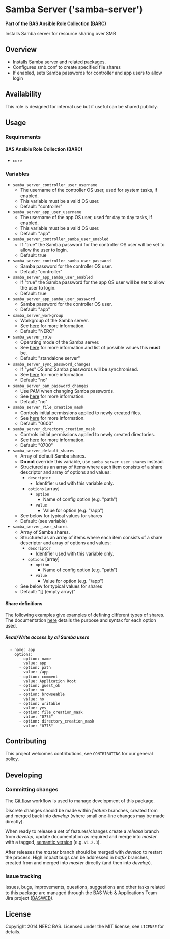 # Samba Server ('samba-server')

**Part of the BAS Ansible Role Collection (BARC)**

Installs Samba server for resource sharing over SMB

## Overview

* Installs Samba server and related packages.
* Configures smb.conf to create specified file shares
* If enabled, sets Samba passwords for controller and app users to allow login

## Availability

This role is designed for internal use but if useful can be shared publicly.

## Usage

### Requirements

#### BAS Ansible Role Collection (BARC)

* `core`

### Variables

* `samba_server_controller_user_username`
    * The username of the controller OS user, used for system tasks, if enabled.
    * This variable must be a valid OS user.
	* Default: "controller"
* `samba_server_app_user_username`
    * The username of the app OS user, used for day to day tasks, if enabled.
    * This variable must be a valid OS user.
	* Default: "app"
* `samba_server_controller_samba_user_enabled`
    * If "true" the Samba password for the controller OS user will be set to allow the user to login.
	* Default: true
* `samba_server_controller_samba_user_password`
	* Samba password for the controller OS user.
	* Default: "controller"
* `samba_server_app_samba_user_enabled`
    * If "true" the Samba password for the app OS user will be set to allow the user to login.
	* Default: true
* `samba_server_app_samba_user_password`
	* Samba password for the controller OS user.
	* Default: "app"
* `samba_server_workgroup`
	* Workgroup of the Samba server.
	* See [here](https://www.samba.org/samba/docs/man/manpages-3/smb.conf.5.html#WORKGROUP) for more information.
	* Default: "NERC"
* `samba_server_role`
	* Operating mode of the Samba server.
	* See [here](https://www.samba.org/samba/docs/man/manpages-3/smb.conf.5.html#SERVERROLE) for more information and list of possible values this **must** be.
	* Default: "standalone server"
* `samba_server_sync_password_changes`
	* If "yes" OS and Samba passwords will be synchronised.
	* See [here](https://www.samba.org/samba/docs/man/manpages-3/smb.conf.5.html#UNIXPASSWORDSYNC) for more information.
	* Default: "no"
* `samba_server_pam_password_changes`
	* Use PAM when changing Samba passwords.
	* See [here](https://www.samba.org/samba/docs/man/manpages-3/smb.conf.5.html#UNIXPASSWORDSYNC) for more information.
	* Default: "no"
* `samba_server_file_creation_mask`
	* Controls initial permissions applied to newly created files.
	* See [here](https://www.samba.org/samba/docs/man/manpages-3/smb.conf.5.html#CREATEMASK) for more information.
	* Default: "0600"
* `samba_server_directory_creation_mask`
	* Controls initial permissions applied to newly created directories.
	* See [here](https://www.samba.org/samba/docs/man/manpages-3/smb.conf.5.html#DIRECTORYMASK) for more information.
	* Default: "0700"
* `samba_server_default_shares`
	* Array of default Samba shares.
	* **Do not** override this variable, use `samba_server_user_shares` instead.
	* Structured as an array of items where each item consists of a share descriptor and array of options and values:
		* `descriptor`
			* Identifier used with this variable only.
		* `options` [array] 
			* `option`
				* Name of config option (e.g. "path") 
			* `value`
				* Value for option (e.g. "/app")
	* See below for typical values for shares
	* Default: (see variable)
* `samba_server_user_shares`
	* Array of Samba shares.
	* Structured as an array of items where each item consists of a share descriptor and array of options and values:
		* `descriptor`
			* Identifier used with this variable only.
		* `options` [array] 
			* `option`
				* Name of config option (e.g. "path") 
			* `value`
				* Value for option (e.g. "/app")
	* See below for typical values for shares
	* Default: "[]  (empty array)"

#### Share definitions

The following examples give examples of defining different types of shares.  
The documentation [here](https://www.samba.org/samba/docs/man/manpages-3/smb.conf.5.html) details the purpose and syntax for each option used.

##### Read/Write access by all Samba users

      - name: app
        options:
          - option: name
            value: app
          - option: path
            value: /app
          - option: comment
            value: Application Root
          - option: guest_ok
            value: no
          - option: browseable
            value: no
          - option: writable
            value: yes
          - option: file_creation_mask
            value: "0775"
          - option: directory_creation_mask
            value: "0775"

## Contributing

This project welcomes contributions, see `CONTRIBUTING` for our general policy.

## Developing

### Committing changes

The [Git flow](https://github.com/fzaninotto/Faker#formatters) workflow is used to manage development of this package.

Discrete changes should be made within *feature* branches, created from and merged back into *develop* (where small one-line changes may be made directly).

When ready to release a set of features/changes create a *release* branch from *develop*, update documentation as required and merge into *master* with a tagged, [semantic version](http://semver.org/) (e.g. `v1.2.3`).

After releases the *master* branch should be merged with *develop* to restart the process. High impact bugs can be addressed in *hotfix* branches, created from and merged into *master* directly (and then into *develop*).

### Issue tracking

Issues, bugs, improvements, questions, suggestions and other tasks related to this package are managed through the BAS Web & Applications Team Jira project ([BASWEB](https://jira.ceh.ac.uk/browse/BASWEB)).

## License

Copyright 2014 NERC BAS. Licensed under the MIT license, see `LICENSE` for details.